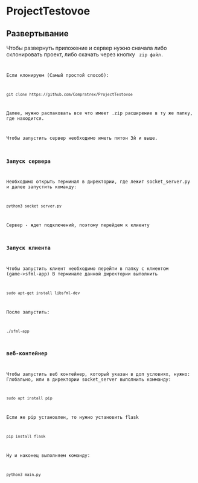 # ProjectTestovoe

## Развертывание
Чтобы развернуть приложение и сервер нужно сначала либо склонировать проект, либо скачать через кнопку <code> zip файл.

Если клонируем (Самый простой способ):
```
git clone https://github.com/Compratrex/ProjectTestovoe
```

Далее, нужно распаковать все что имеет .zip расширение в ту же папку, где находится.

Чтобы запустить сервер необходимо иметь питон 3й и выше.
### Запуск сервера
Необходимо открыть терминал в директории, где лежит socket_server.py и далее запустить команду:
```
python3 socket_server.py
```
Сервер - ждет подключений, поэтому перейдем к клиенту

### Запуск клиента
Чтобы запустить клиент необходимо перейти в папку с клиентом (game->sfml-app)
В терминале данной директории выполнить
```
sudo apt-get install libsfml-dev
```
После запустить:
```
./sfml-app
```
### веб-контейнер
Чтобы запустить веб контейнер, который указан в доп условиях, нужно:
Глобально, или в директории socket_server выполнить комманду:
```
sudo apt install pip
```
Если же pip установлен, то нужно установить flask
```
pip install flask
```
Ну и наконец выполняем команду:
```
python3 main.py
```
